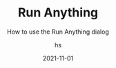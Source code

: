 ---
date: 2021-11-01
title: Run Anything
technologies: []
topics: [interface,tricks,running]
author: hs
subtitle: How to use the Run Anything dialog
thumbnail: ./thumbnail.png 
cardThumbnail: ./card.png 
shortVideo:
  poster: ./tip.png 
  url: https://youtu.be/mbR8zTr1dqA
seealso:
   - title: IntelliJ IDEA Help - Run Anything
     href:  https://www.jetbrains.com/help/idea/running-anything.html
   - title: IntelliJ IDEA Help - Run/debug Configurations
     href: https://www.jetbrains.com/help/idea/run-debug-configuration.html
leadin: | 
  You can run anything with **⌃⌃** (macOS), **Ctrl+Ctrl** (Windows). You can press **?** to see the options available to you and then run Maven Goals, Gradle Tasks, Open a Project or Run an existing run configuration.


---